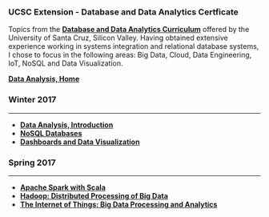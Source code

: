 ### UCSC Extension - Database and Data Analytics Certficate

Topics from the **[Database and Data Analytics Curriculum](https://www.ucsc-extension.edu/programs/database-systems/schedule)** offered by the University of Santa Cruz, Silicon Valley. Having obtained extensive experience working in systems integration and relational database systems, I chose to focus in the following areas: Big Data, Cloud, Data Engineering, IoT, NoSQL and Data Visualization.

**[Data Analysis, Home](https://dduril.github.io/ucscx-data-analytics/)**

### Winter 2017

----------

- **[Data Analysis, Introduction](https://dduril.github.io/ucscx-data-analytics/data-analysis/)**
- **[NoSQL Databases](https://dduril.github.io/ucscx-data-analytics/nosql-databases/)**
- **[Dashboards and Data Visualization](https://dduril.github.io/ucscx-data-analytics/data-viz/)** 
	
### Spring 2017

----------

- **[Apache Spark with Scala](https://dduril.github.io/ucscx-data-analytics/spark-with-scala/)**
- **[Hadoop: Distributed Processing of Big Data](https://dduril.github.io/ucscx-data-analytics/hadoop/)**
- **[The Internet of Things: Big Data Processing and Analytics](https://dduril.github.io/ucscx-data-analytics/iot/)**







